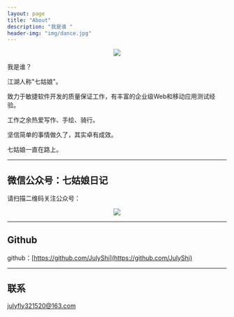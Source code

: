```yaml
---
layout: page
title: "About"
description: "我是谁 "
header-img: "img/dance.jpg"
---
```



<center>
    <p><img src="{{site.baseurl }}/img/favicon.png" align="center"></p>
</center>


我是谁？

江湖人称"七姑娘"。

致力于敏捷软件开发的质量保证工作，有丰富的企业级Web和移动应用测试经验。

工作之余热爱写作、手绘、骑行。

坚信简单的事情做久了，其实卓有成效。

七姑娘一直在路上。

---
## 微信公众号：七姑娘日记
<i class="fa fa-weixin" aria-hidden="true"></i> 请扫描二维码关注公众号：
<i class="fa fa-hand-o-down" aria-hidden="true"></i>
<center>
    <p><img src="{{site.baseurl }}/img/July-Wechat.jpg" align="center"></p>
</center>

---

## Github

<i class="fa fa-github" aria-hidden="true"></i>
github：[https://github.com/JulyShi](https://github.com/JulyShi) 

---

## 联系
<a href="mailto:julyfly321520@163.com">
<i class="fa fa-envelope-o" aria-hidden="true"></i>
julyfly321520@163.com
</a>

